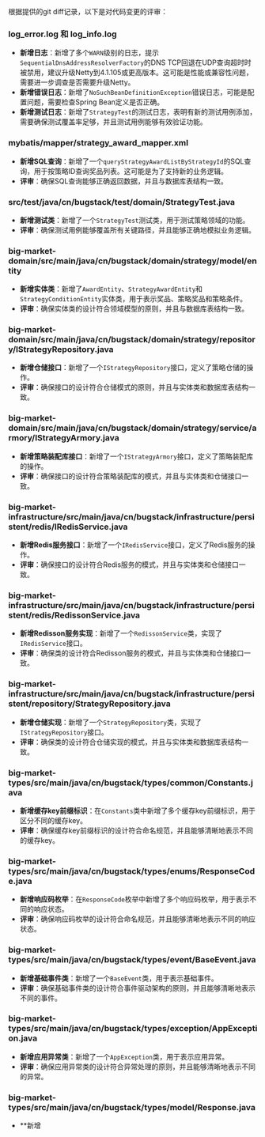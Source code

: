 根据提供的git diff记录，以下是对代码变更的评审：

### log_error.log 和 log_info.log
- **新增日志**：新增了多个`WARN`级别的日志，提示`SequentialDnsAddressResolverFactory`的DNS TCP回退在UDP查询超时时被禁用，建议升级Netty到4.1.105或更高版本。这可能是性能或兼容性问题，需要进一步调查是否需要升级Netty。
- **新增错误日志**：新增了`NoSuchBeanDefinitionException`错误日志，可能是配置问题，需要检查Spring Bean定义是否正确。
- **新增测试日志**：新增了`StrategyTest`的测试日志，表明有新的测试用例添加，需要确保测试覆盖率足够，并且测试用例能够有效验证功能。

### mybatis/mapper/strategy_award_mapper.xml
- **新增SQL查询**：新增了一个`queryStrategyAwardListByStrategyId`的SQL查询，用于按策略ID查询奖品列表。这可能是为了支持新的业务逻辑。
- **评审**：确保SQL查询能够正确返回数据，并且与数据库表结构一致。

### src/test/java/cn/bugstack/test/domain/StrategyTest.java
- **新增测试类**：新增了一个`StrategyTest`测试类，用于测试策略领域的功能。
- **评审**：确保测试用例能够覆盖所有关键路径，并且能够正确地模拟业务逻辑。

### big-market-domain/src/main/java/cn/bugstack/domain/strategy/model/entity
- **新增实体类**：新增了`AwardEntity`、`StrategyAwardEntity`和`StrategyConditionEntity`实体类，用于表示奖品、策略奖品和策略条件。
- **评审**：确保实体类的设计符合领域模型的原则，并且与数据库表结构一致。

### big-market-domain/src/main/java/cn/bugstack/domain/strategy/repository/IStrategyRepository.java
- **新增仓储接口**：新增了一个`IStrategyRepository`接口，定义了策略仓储的操作。
- **评审**：确保接口的设计符合仓储模式的原则，并且与实体类和数据库表结构一致。

### big-market-domain/src/main/java/cn/bugstack/domain/strategy/service/armory/IStrategyArmory.java
- **新增策略装配库接口**：新增了一个`IStrategyArmory`接口，定义了策略装配库的操作。
- **评审**：确保接口的设计符合策略装配库的模式，并且与实体类和仓储接口一致。

### big-market-infrastructure/src/main/java/cn/bugstack/infrastructure/persistent/redis/IRedisService.java
- **新增Redis服务接口**：新增了一个`IRedisService`接口，定义了Redis服务的操作。
- **评审**：确保接口的设计符合Redis服务的模式，并且与实体类和仓储接口一致。

### big-market-infrastructure/src/main/java/cn/bugstack/infrastructure/persistent/redis/RedissonService.java
- **新增Redisson服务实现**：新增了一个`RedissonService`类，实现了`IRedisService`接口。
- **评审**：确保类的设计符合Redisson服务的模式，并且与实体类和仓储接口一致。

### big-market-infrastructure/src/main/java/cn/bugstack/infrastructure/persistent/repository/StrategyRepository.java
- **新增仓储实现**：新增了一个`StrategyRepository`类，实现了`IStrategyRepository`接口。
- **评审**：确保类的设计符合仓储实现的模式，并且与实体类和数据库表结构一致。

### big-market-types/src/main/java/cn/bugstack/types/common/Constants.java
- **新增缓存key前缀标识**：在`Constants`类中新增了多个缓存key前缀标识，用于区分不同的缓存key。
- **评审**：确保缓存key前缀标识的设计符合命名规范，并且能够清晰地表示不同的缓存key。

### big-market-types/src/main/java/cn/bugstack/types/enums/ResponseCode.java
- **新增响应码枚举**：在`ResponseCode`枚举中新增了多个响应码枚举，用于表示不同的响应状态。
- **评审**：确保响应码枚举的设计符合命名规范，并且能够清晰地表示不同的响应状态。

### big-market-types/src/main/java/cn/bugstack/types/event/BaseEvent.java
- **新增基础事件类**：新增了一个`BaseEvent`类，用于表示基础事件。
- **评审**：确保基础事件类的设计符合事件驱动架构的原则，并且能够清晰地表示不同的事件。

### big-market-types/src/main/java/cn/bugstack/types/exception/AppException.java
- **新增应用异常类**：新增了一个`AppException`类，用于表示应用异常。
- **评审**：确保应用异常类的设计符合异常处理的原则，并且能够清晰地表示不同的异常。

### big-market-types/src/main/java/cn/bugstack/types/model/Response.java
- **新增